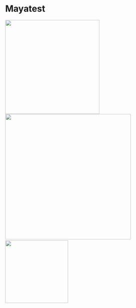 # Mayatest
<img src="https://cloud.githubusercontent.com/assets/21309985/18051655/c0bd06a4-6e17-11e6-8324-a2d867eebed9.png" width="300">
<img src="https://cloud.githubusercontent.com/assets/21309985/18051658/c6e2805e-6e17-11e6-8b09-931b7e5c400b.png" width="400">
<img src="https://cloud.githubusercontent.com/assets/21309985/18051663/cdefd414-6e17-11e6-9266-c96f4d71b0c8.png" width="10">
<img src="https://cloud.githubusercontent.com/assets/21309985/18051669/d174629e-6e17-11e6-90ca-3c84b4e3cf75.png" width="200">
